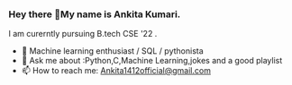 ### Hey there 👋My name is Ankita Kumari.
I am curerntly pursuing B.tech CSE '22 .

- 🌱  Machine learning enthusiast / SQL / pythonista
- 💬 Ask me about :Python,C,Machine Learning,jokes and a good playlist
- 📫 How to reach me: Ankita1412official@gmail.com

